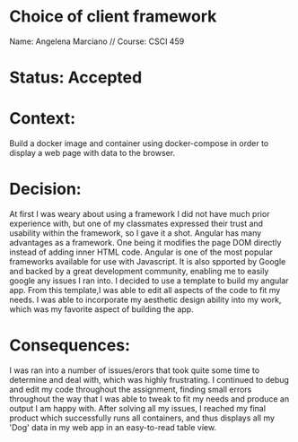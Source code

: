 # Choice of client framework
Name: Angelena Marciano // Course: CSCI 459

# Status: Accepted

# Context: 

Build a docker image and container using docker-compose in order to display a web page with data to the browser. 


# Decision:

At first I was weary about using a framework I did not have much prior experience with, but one of my classmates expressed their trust and usability within the framework, so I gave it a shot.
Angular has many advantages as a framework. One being it modifies the page DOM directly instead of adding inner HTML code. 
Angular is one of the most popular frameworks available for use with Javascript. It is also spported by Google and backed by a great development community, enabling me to easily google any issues I ran into.
I decided to use a template to build my angular app. From this template,I was able to edit all aspects of the code to fit my needs. I was able to incorporate my aesthetic design ability into my work, which was my favorite aspect of building the app.


# Consequences: 

I was ran into a number of issues/erors that took quite some time to determine and deal with, which was highly frustrating. 
I continued to debug and edit my code throughout the assignment, finding small errors throughout the way that I was able to tweak to fit my needs and produce an output I am happy with.
After solving all my issues, I reached my final product which successfully runs all containers, and thus displays all my 'Dog' data in my web app in an easy-to-read table view.